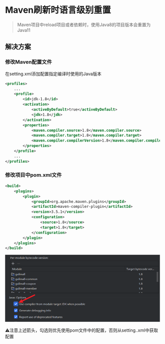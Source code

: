 # Maven刷新时语言级别重置

> Maven项目中reload项目或者依赖时，使用Java8的项目版本会重置为Java11

## 解决方案

### 修改Maven配置文件

在setting.xml添加配置指定编译时使用的Java版本

```xml
<profiles>
    ...
    <profile>
        <id>jdk-1.8</id>
        <activation>
            <activeByDefault>true</activeByDefault>
            <jdk>1.8</jdk>
        </activation>
        <properties>
            <maven.compiler.source>1.8</maven.compiler.source>
            <maven.compiler.target>1.8</maven.compiler.target>
            <maven.compiler.compilerVersion>1.8</maven.compiler.compilerVersion>
        </properties>
    </profile>
    ...
</profiles>

```

### 修改项目中pom.xml文件

```xml
<build>
    <plugins>
        <plugin>
            <groupId>org.apache.maven.plugins</groupId>
            <artifactId>maven-compiler-plugin</artifactId>
            <version>3.5.1</version>
            <configuration>
                <source>1.8</source>
                <target>1.8</target>
            </configuration>
        </plugin>
    </plugins>
</build>
```

![image-20241028213348292](maven刷新时语言基本重置问题.assets\202410282134486.png)

:warning:注意上述箭头，勾选则优先使用pom文件中的配置，否则从setting..xml中获取配置